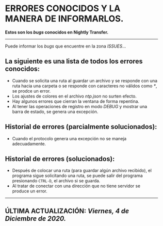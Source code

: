 # ERRORES CONOCIDOS Y LA MANERA DE INFORMARLOS.

**Estos son los *bugs* conocidos en Nightly Transfer.**

---

Puede informar los *bugs* que encuentre en la zona *ISSUES*...

## La siguiente es una lista de todos los errores conocidos:

 - Cuando se solicita una ruta al guardar un archivo y se responde con una ruta hacia una carpeta o se responde con 
   caracteres no válidos como _*_, se prodce un error.
 - Los ajustes de colores en el archivo *ntp.json* no surten efecto.
 - Hay algunos errores que cierran la ventana de forma repentina.
 - Al tener las operaciones de registro en modo *DEBUG* y mostrar una barra de estado, se genera una excepción.

## Historial de errores (parcialmente solucionados):

 - Cuando el protocolo genera una excepción no se maneja adecuadamente.

## Historial de errores (solucionados):

 - Después de colocar una ruta (para guardar algún archivo recibido), el 
   programa sigue solicitando una ruta, se puede salir del programa 
   presionando `CTRL-D`, el archivo si se guarda.
 - Al tratar de conectar con una dirección que no tiene servidor se produce un error.

---

## **ÚLTIMA ACTUALIZACIÓN:** *Viernes, 4 de Diciembre de 2020.*
